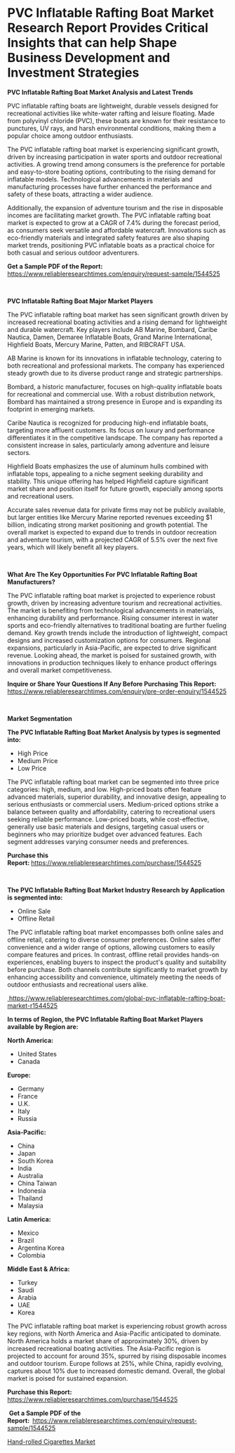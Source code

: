 <p><h1>PVC Inflatable Rafting Boat Market Research Report Provides Critical Insights that can help Shape Business Development and Investment Strategies</h1></p><p><strong>PVC Inflatable Rafting Boat Market Analysis and Latest Trends</strong></p>
<p><p>PVC inflatable rafting boats are lightweight, durable vessels designed for recreational activities like white-water rafting and leisure floating. Made from polyvinyl chloride (PVC), these boats are known for their resistance to punctures, UV rays, and harsh environmental conditions, making them a popular choice among outdoor enthusiasts.</p><p>The PVC inflatable rafting boat market is experiencing significant growth, driven by increasing participation in water sports and outdoor recreational activities. A growing trend among consumers is the preference for portable and easy-to-store boating options, contributing to the rising demand for inflatable models. Technological advancements in materials and manufacturing processes have further enhanced the performance and safety of these boats, attracting a wider audience.</p><p>Additionally, the expansion of adventure tourism and the rise in disposable incomes are facilitating market growth. The PVC inflatable rafting boat market is expected to grow at a CAGR of 7.4% during the forecast period, as consumers seek versatile and affordable watercraft. Innovations such as eco-friendly materials and integrated safety features are also shaping market trends, positioning PVC inflatable boats as a practical choice for both casual and serious outdoor adventurers.</p></p>
<p><strong>Get a Sample PDF of the Report:&nbsp;</strong> <a href="https://www.reliableresearchtimes.com/enquiry/request-sample/1544525?utm_campaign=2105&utm_medium=2&utm_source=Github&utm_content=ia&utm_term=15022025&utm_id=pvc-inflatable-rafting-boat">https://www.reliableresearchtimes.com/enquiry/request-sample/1544525</a></p>
<p>&nbsp;</p>
<p><strong>PVC Inflatable Rafting Boat Major Market Players</strong></p>
<p><p>The PVC inflatable rafting boat market has seen significant growth driven by increased recreational boating activities and a rising demand for lightweight and durable watercraft. Key players include AB Marine, Bombard, Caribe Nautica, Damen, Demaree Inflatable Boats, Grand Marine International, Highfield Boats, Mercury Marine, Patten, and RIBCRAFT USA.</p><p>AB Marine is known for its innovations in inflatable technology, catering to both recreational and professional markets. The company has experienced steady growth due to its diverse product range and strategic partnerships. </p><p>Bombard, a historic manufacturer, focuses on high-quality inflatable boats for recreational and commercial use. With a robust distribution network, Bombard has maintained a strong presence in Europe and is expanding its footprint in emerging markets.</p><p>Caribe Nautica is recognized for producing high-end inflatable boats, targeting more affluent customers. Its focus on luxury and performance differentiates it in the competitive landscape. The company has reported a consistent increase in sales, particularly among adventure and leisure sectors.</p><p>Highfield Boats emphasizes the use of aluminum hulls combined with inflatable tops, appealing to a niche segment seeking durability and stability. This unique offering has helped Highfield capture significant market share and position itself for future growth, especially among sports and recreational users.</p><p>Accurate sales revenue data for private firms may not be publicly available, but larger entities like Mercury Marine reported revenues exceeding $1 billion, indicating strong market positioning and growth potential. The overall market is expected to expand due to trends in outdoor recreation and adventure tourism, with a projected CAGR of 5.5% over the next five years, which will likely benefit all key players.</p></p>
<p>&nbsp;</p>
<p><strong>What Are The Key Opportunities For PVC Inflatable Rafting Boat Manufacturers?</strong></p>
<p><p>The PVC inflatable rafting boat market is projected to experience robust growth, driven by increasing adventure tourism and recreational activities. The market is benefiting from technological advancements in materials, enhancing durability and performance. Rising consumer interest in water sports and eco-friendly alternatives to traditional boating are further fueling demand. Key growth trends include the introduction of lightweight, compact designs and increased customization options for consumers. Regional expansions, particularly in Asia-Pacific, are expected to drive significant revenue. Looking ahead, the market is poised for sustained growth, with innovations in production techniques likely to enhance product offerings and overall market competitiveness.</p></p>
<p><strong>Inquire or Share Your Questions If Any Before Purchasing This Report:</strong> <a href="https://www.reliableresearchtimes.com/enquiry/pre-order-enquiry/1544525?utm_campaign=2105&utm_medium=2&utm_source=Github&utm_content=ia&utm_term=15022025&utm_id=pvc-inflatable-rafting-boat">https://www.reliableresearchtimes.com/enquiry/pre-order-enquiry/1544525</a></p>
<p>&nbsp;</p>
<p><strong>Market Segmentation</strong></p>
<p><strong>The PVC Inflatable Rafting Boat Market Analysis by types is segmented into:</strong></p>
<p><ul><li>High Price</li><li>Medium Price</li><li>Low Price</li></ul></p>
<p><p>The PVC inflatable rafting boat market can be segmented into three price categories: high, medium, and low. High-priced boats often feature advanced materials, superior durability, and innovative design, appealing to serious enthusiasts or commercial users. Medium-priced options strike a balance between quality and affordability, catering to recreational users seeking reliable performance. Low-priced boats, while cost-effective, generally use basic materials and designs, targeting casual users or beginners who may prioritize budget over advanced features. Each segment addresses varying consumer needs and preferences.</p></p>
<p><strong>Purchase this Report:&nbsp;</strong><a href="https://www.reliableresearchtimes.com/purchase/1544525?utm_campaign=2105&utm_medium=2&utm_source=Github&utm_content=ia&utm_term=15022025&utm_id=pvc-inflatable-rafting-boat">https://www.reliableresearchtimes.com/purchase/1544525</a></p>
<p>&nbsp;</p>
<p><strong>The PVC Inflatable Rafting Boat Market Industry Research by Application is segmented into:</strong></p>
<p><ul><li>Online Sale</li><li>Offline Retail</li></ul></p>
<p><p>The PVC inflatable rafting boat market encompasses both online sales and offline retail, catering to diverse consumer preferences. Online sales offer convenience and a wider range of options, allowing customers to easily compare features and prices. In contrast, offline retail provides hands-on experiences, enabling buyers to inspect the product's quality and suitability before purchase. Both channels contribute significantly to market growth by enhancing accessibility and convenience, ultimately meeting the needs of outdoor enthusiasts and recreational users alike.</p></p>
<p><a href="https://www.reliableresearchtimes.com/global-pvc-inflatable-rafting-boat-market-r1544525?utm_campaign=2105&utm_medium=2&utm_source=Github&utm_content=ia&utm_term=15022025&utm_id=pvc-inflatable-rafting-boat">&nbsp;https://www.reliableresearchtimes.com/global-pvc-inflatable-rafting-boat-market-r1544525</a></p>
<p><strong>In terms of Region, the PVC Inflatable Rafting Boat Market Players available by Region are:</strong></p>
<p>
    <p> <strong> North America: </strong>
        <ul>
            <li>United States</li>
            <li>Canada</li>
        </ul>
        </p> 
    <p> <strong> Europe: </strong>
        <ul>
            <li>Germany</li>
            <li>France</li>
            <li>U.K.</li>
            <li>Italy</li>
            <li>Russia</li>
        </ul>
        </p> 
    <p> <strong> Asia-Pacific: </strong>
        <ul>
            <li>China</li>
            <li>Japan</li>
            <li>South Korea</li>
            <li>India</li>
            <li>Australia</li>
            <li>China Taiwan</li>
            <li>Indonesia</li>
            <li>Thailand</li>
            <li>Malaysia</li>
        </ul>
        </p> 
    <p> <strong> Latin America: </strong>
        <ul>
            <li>Mexico</li>
            <li>Brazil</li>
            <li>Argentina Korea</li>
            <li>Colombia</li>
        </ul>
        </p> 
    <p> <strong> Middle East & Africa: </strong>
        <ul>
            <li>Turkey</li>
            <li>Saudi</li>
            <li>Arabia</li>
            <li>UAE</li>
            <li>Korea</li>
        </ul>
    </p>
    </p>
<p><p>The PVC inflatable rafting boat market is experiencing robust growth across key regions, with North America and Asia-Pacific anticipated to dominate. North America holds a market share of approximately 30%, driven by increased recreational boating activities. The Asia-Pacific region is projected to account for around 35%, spurred by rising disposable incomes and outdoor tourism. Europe follows at 25%, while China, rapidly evolving, captures about 10% due to increased domestic demand. Overall, the global market is poised for sustained expansion.</p></p>
<p><strong>Purchase this Report: </strong><a href="https://www.reliableresearchtimes.com/purchase/1544525?utm_campaign=2105&utm_medium=2&utm_source=Github&utm_content=ia&utm_term=15022025&utm_id=pvc-inflatable-rafting-boat">https://www.reliableresearchtimes.com/purchase/1544525</a></p>
<p>&nbsp;<strong>Get a Sample PDF of the Report:&nbsp;&nbsp;</strong><a href="https://www.reliableresearchtimes.com/enquiry/request-sample/1544525?utm_campaign=2105&utm_medium=2&utm_source=Github&utm_content=ia&utm_term=15022025&utm_id=pvc-inflatable-rafting-boat">https://www.reliableresearchtimes.com/enquiry/request-sample/1544525</a></p>
<p><strong></strong></p>
<p><p><a href="https://github.com/MariaWashington76/Market-Research-Report-List-1/blob/main/hand-rolled-cigarettes-market.md?utm_campaign=2105&utm_medium=2&utm_source=Github&utm_content=ia&utm_term=15022025&utm_id=pvc-inflatable-rafting-boat">Hand-rolled Cigarettes Market</a></p></p>